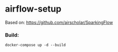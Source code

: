 # airflow-setup

Based on: https://github.com/airscholar/SparkingFlow


### Build:

```
docker-compose up -d --build
```